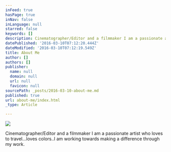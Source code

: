```yaml
---
inFeed: true
hasPage: true
inNav: false
inLanguage: null
starred: false
keywords: []
description: Cinematographer/Editor and a filmmaker I am a passionate artist who loves to travel...loves colors..I am working towards making a difference through my work.
datePublished: '2016-03-10T07:12:20.444Z'
dateModified: '2016-03-10T07:12:19.549Z'
title: About Me
author: []
authors: []
publisher:
  name: null
  domain: null
  url: null
  favicon: null
sourcePath: _posts/2016-03-10-about-me.md
published: true
url: about-me/index.html
_type: Article

---
```

![](https://the-grid-user-content.s3-us-west-2.amazonaws.com/51636dca-d3eb-4374-b3b9-92094d671cb3.jpg)

Cinematographer/Editor and a filmmaker I am a passionate artist who loves to travel...loves colors..I am working towards making a difference through my work.